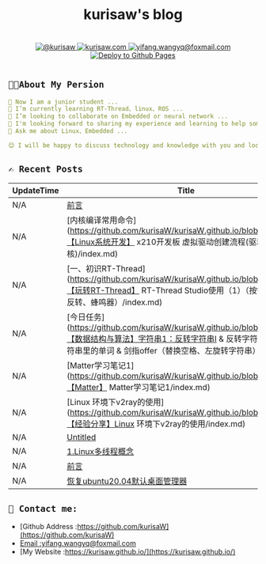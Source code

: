 <div align="center">
   <h1>kurisaw's blog</h1>
</div>

<div align="center" style="margin: 40px 0">
   <a href="https://github.com/kurisaW">
      <img src="https://img.shields.io/badge/GitHub-%40kurisaw-181717?style=flat-square&logo=github" 
      alt="@kurisaw" />
   </a>
   <a href="https://kurisaw.netlify.app/">
      <img src="https://img.shields.io/badge/website-kurisaw.eu.org-brightgreen?style=flat-square"
      alt="kurisaw.com" />
   </a>
   <a href="mailto:yifang.wangyq@foxmail.com">
      <img src="https://img.shields.io/badge/Email-yifang.wangyq@foxmail.com-blue?style=flat-square&logo=gmail" 
      alt="yifang.wangyq@foxmail.com"/>
   </a>
   <a href="https://github.com/kurisaW/kurisaW.github.io/actions/workflows/deploy.yml">
     <img src="https://github.com/kurisaW/kurisaW.github.io/actions/workflows/deploy.yml/badge.svg" 
     alt="Deploy to Github Pages">  
   </a>
</div>


## `👨‍💻About My Persion`

```yaml
🔭 Now I am a junior student ...
🌱 I’m currently learning RT-Thread、linux、ROS ...
👯 I’m looking to collaborate on Embedded or neural network ...
🤔 I'm looking forward to sharing my experience and learning to help some beginners get through the rookie phase faster ...
💬 Ask me about Linux、Embedded ...

😊 I will be happy to discuss technology and knowledge with you and look forward to your visit!
```

## `✍️ Recent Posts`
| UpdateTime | Title | Summary |
| ---------- | ----- | ------- |
| N/A | [前言](https://github.com/kurisaW/kurisaW.github.io/blob/main/blogs/【经验分享】Wireshark网络抓包教程/index.md) |  |
| N/A | [内核编译常用命令](https://github.com/kurisaW/kurisaW.github.io/blob/main/blogs/【Linux系统开发】 x210开发板 虚拟驱动创建流程(驱动编译进内核)/index.md) |  |
| N/A | [一、初识RT-Thread](https://github.com/kurisaW/kurisaW.github.io/blob/main/blogs/【玩转RT-Thread】 RT-Thread Studio使用（1）（按键控制电机正反转、蜂鸣器）/index.md) |  |
| N/A | [今日任务](https://github.com/kurisaW/kurisaW.github.io/blob/main/blogs/【数据结构与算法】字符串1：反转字符串I & 反转字符串II &反转字符串里的单词 & 剑指offer（替换空格、左旋转字符串）/index.md) |  |
| N/A | [Matter学习笔记1](https://github.com/kurisaW/kurisaW.github.io/blob/main/blogs/【Matter】 Matter学习笔记1/index.md) |  |
| N/A | [Linux 环境下v2ray的使用](https://github.com/kurisaW/kurisaW.github.io/blob/main/blogs/【经验分享】Linux 环境下v2ray的使用/index.md) |  |
| N/A | [Untitled](https://github.com/kurisaW/kurisaW.github.io/blob/main/blogs/ubuntu彻底删除通过apt方式安装的程序/index.md) |  |
| N/A | [1.Linux多线程概念](https://github.com/kurisaW/kurisaW.github.io/blob/main/blogs/【Linux系统开发】多线程技术学习/index.md) |  |
| N/A | [前言](https://github.com/kurisaW/kurisaW.github.io/blob/main/blogs/【NXP】LPC55S69初上手/index.md) |  |
| N/A | [恢复ubuntu20.04默认桌面管理器](https://github.com/kurisaW/kurisaW.github.io/blob/main/blogs/ubuntu桌面恢复（20.04）/index.md) |  |
## `📠 Contact me:`

* [Github Address :https://github.com/kurisaW](https://github.com/kurisaW)
* [Email :yifang.wangyq@foxmail.com](mailto:yifang.wangyq@foxmail.com)
* [My Website :https://kurisaw.github.io/](https://kurisaw.github.io/)

